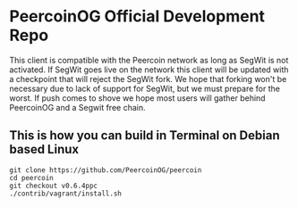
PeercoinOG Official Development Repo
==================================


This client is compatible with the Peercoin network as long as SegWit is not activated. If SegWit goes live on the network this client will be updated with a checkpoint that will reject the SegWit fork. We hope that forking won't be necessary due to lack of support for SegWit, but we must prepare for the worst. If push comes to shove we hope most users will gather behind PeercoinOG and a Segwit free chain.

This is how you can build in Terminal on Debian based Linux
---------------------

	git clone https://github.com/PeercoinOG/peercoin
	cd peercoin
	git checkout v0.6.4ppc
	./contrib/vagrant/install.sh
